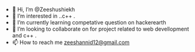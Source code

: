 - 👋 Hi, I’m @Zeeshushiekh
- 👀 I’m interested in ..c++ .
- 🌱 I’m currently learning competative question on hackerearth
- 💞️ I’m looking to collaborate on for project related to web devellopment and c++ .
- 📫 How to reach me zeeshannid12@gmail.com

<!---
Zeeshushiekh/Zeeshushiekh is a ✨ special ✨ repository because its `README.md` (this file) appears on your GitHub profile.
You can click the Preview link to take a look at your changes.
--->

